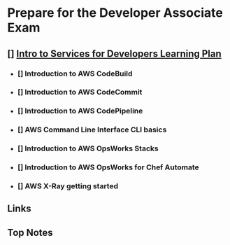 # Prepare for the Developer Associate Exam

## [] [Intro to Services for Developers Learning Plan](https://explore.skillbuilder.aws/learn/lp/2098/intro-to-services-for-developers-learning-plan)
  - ### [] Introduction to AWS CodeBuild
  - ### [] Introduction to AWS CodeCommit
  - ### [] Introduction to AWS CodePipeline
  - ### [] AWS Command Line Interface CLI basics
  - ### [] Introduction to AWS OpsWorks Stacks
  - ### [] Introduction to AWS OpsWorks for Chef Automate
  - ### [] AWS X-Ray getting started


## Links


## Top Notes
